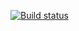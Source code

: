 [![Build status](https://ci.appveyor.com/api/projects/status/9qf7xkpdgyiog050?svg=true)](https://ci.appveyor.com/project/netstartnet/aqa-task1-2)
